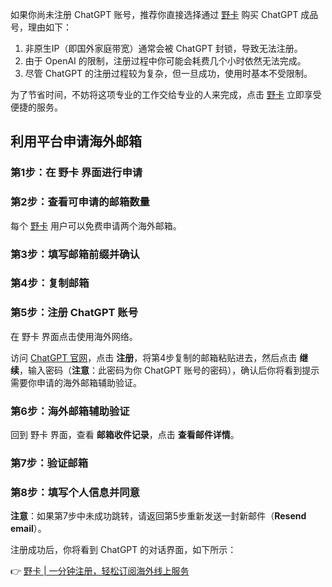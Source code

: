 如果你尚未注册 ChatGPT 账号，推荐你直接选择通过 [野卡](https://bit.ly/bewildcard) 购买 ChatGPT 成品号，理由如下：

1. 非原生IP（即国外家庭带宽）通常会被 ChatGPT 封锁，导致无法注册。
2. 由于 OpenAI 的限制，注册过程中你可能会耗费几个小时依然无法完成。
3. 尽管 ChatGPT 的注册过程较为复杂，但一旦成功，使用时基本不受限制。

为了节省时间，不妨将这项专业的工作交给专业的人来完成，点击 [野卡](https://bit.ly/bewildcard) 立即享受便捷的服务。

## 利用平台申请海外邮箱

### 第1步：在 野卡 界面进行申请

### 第2步：查看可申请的邮箱数量

每个 [野卡](https://bit.ly/bewildcard) 用户可以免费申请两个海外邮箱。

### 第3步：填写邮箱前缀并确认

### 第4步：复制邮箱

### 第5步：注册 ChatGPT 账号

在 野卡 界面点击使用海外网络。

访问 [ChatGPT 官网](https://chat.openai.com/)，点击 **注册**，将第4步复制的邮箱粘贴进去，然后点击 **继续**，输入密码（**注意**：此密码为你 ChatGPT 账号的密码），确认后你将看到提示需要你申请的海外邮箱辅助验证。

### 第6步：海外邮箱辅助验证

回到 野卡 界面，查看 **邮箱收件记录**，点击 **查看邮件详情**。

### 第7步：验证邮箱

### 第8步：填写个人信息并同意

**注意**：如果第7步中未成功跳转，请返回第5步重新发送一封新邮件（**Resend email**）。

注册成功后，你将看到 ChatGPT 的对话界面，如下所示：

👉 [野卡 | 一分钟注册，轻松订阅海外线上服务](https://bit.ly/bewildcard)